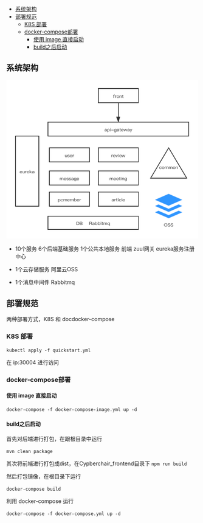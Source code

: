 <!-- TOC -->

- [系统架构](#系统架构)
- [部署规范](#部署规范)
    - [K8S 部署](#k8s-部署)
    - [docker-compose部署](#docker-compose部署)
        - [使用 image 直接启动](#使用-image-直接启动)
        - [build之后启动](#build之后启动)

<!-- /TOC -->
## 系统架构

![img](doc/images/jiagou.png)

- 10个服务
  6个后端基础服务
  1个公共本地服务
  前端
  zuul网关
  eureka服务注册中心

- 1个云存储服务
  阿里云OSS

- 1个消息中间件
  Rabbitmq

## 部署规范
两种部署方式，K8S 和  docdocker-compose
### K8S 部署

`kubectl apply -f quickstart.yml`

在 ip:30004 进行访问

### docker-compose部署

#### 使用 image 直接启动

`docker-compose -f docker-compose-image.yml up -d`

#### build之后启动
首先对后端进行打包，在跟根目录中运行 

```mvn clean package```

其次将前端进行打包成dist，在Cypberchair_frontend目录下 
```npm run build```

然后打包镜像，在根目录下运行 

```docker-compose build```

利用 docker-compose 运行 

```docker-compose -f docker-compose.yml up -d```

